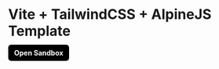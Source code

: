 # Vite + TailwindCSS + AlpineJS Template

<a target="_blank" href="https://codesandbox.io/s/vite-tailwind-alpine-tbsnh" style="
	padding: 8px 12px;
	border: none;
	border-radius: 6px;
	background: #000;
	color: #fff;
	font-weight: bold;
	cursor: pointer;
	outline: none;
	text-decoration: none;
">Open Sandbox</a>

